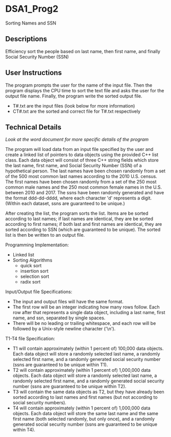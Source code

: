 # DSA1_Prog2
Sorting Names and SSN

Descriptions
-
Efficiency sort the people based on last name, then first name, and finally Social Security Number (SSN)


User Instructions
-
The program prompts the user for the name of the input file.  Then the program displays the CPU time to sort the text file and asks the user for the output file name.  Finally, the program write the sorted output file.
- T#.txt are the input files (look below for more information)
- CT#.txt are the sorted and correct file for T#.txt respectively

Technical Details
-
*Look at the word document for more specific details of the program*

The program will load data from an input file specified by the user and create a linked list of pointers to data objects using the provided C++ list class. Each data object will consist of three C++ string fields which store the last name, first name, and Social Security Number (SSN) of a hypothetical person. The last names have been chosen randomly from a set of the 500 most common last names according to the 2010 U.S. census. The first names have been chosen randomly from a set of the 250 most common male names and the 250 most common female names in the U.S. between 2010 and 2017.  The ssns have been randomly generated and have the format ddd-dd-dddd, where each character 'd' represents a digit. (Within each dataset, ssns are guaranteed to be unique.)

After creating the list, the program sorts the list. Items are be sorted according to last names; if last names are identical, they are be sorted according to first names; if both last and first names are identical, they are sorted according to SSN (which are guaranteed to be unique). The sorted list is then be written to an output file. 

Programming Implementation:
- Linked list
- Sorting Algorithms
  - quick sort
  - insertion sort
  - selection sort
  - radix sort

Input/Output file Specifications:
- The input and output files will have the same format.
- The first row will be an integer indicating how many rows follow. Each row after that represents a single data object, including a last name, first name, and ssn, separated by single spaces. 
- There will be no leading or trailing whitespace, and each row will be followed by a Unix-style newline character ('\n').


T1-T4 file Specification:
- T1 will contain approximately (within 1 percent of) 100,000 data objects. Each data object will store a randomly selected last name, a randomly selected first name, and a randomly generated social security number (ssns are guaranteed to be unique within T1).
- T2 will contain approximately (within 1 percent of) 1,000,000 data objects. Each data object will store a randomly selected last name, a randomly selected first name, and a randomly generated social security number (ssns are guaranteed to be unique within T2).
- T3 will contain the same data objects as T2, but they have already been sorted according to last names and first names (but not according to social security numbers).
- T4 will contain approximately (within 1 percent of) 1,000,000 data objects. Each data object will store the same last name and the same first name (both selected randomly, but only once), and a randomly generated social security number (ssns are guaranteed to be unique within T4).


